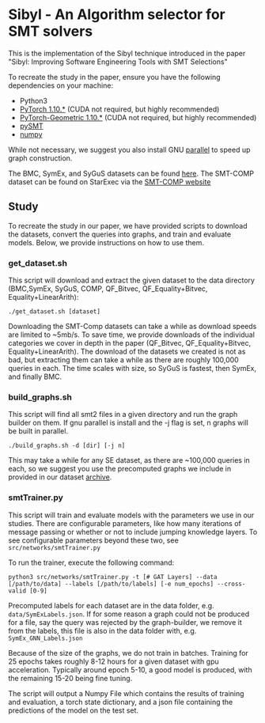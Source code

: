 # Sibyl - An Algorithm selector for SMT solvers

This is the implementation of the Sibyl technique introduced in the paper "Sibyl: Improving Software Engineering Tools with SMT Selections"

To recreate the study in the paper, ensure you have the following dependencies on your machine:

- Python3
- [PyTorch 1.10.*](https://pytorch.org/) (CUDA not required, but highly recommended)
- [PyTorch-Geometric 1.10.*](https://pytorch-geometric.readthedocs.io/en/latest/notes/installation.html) (CUDA not required, but highly recommended)
- [pySMT](https://github.com/pysmt/pysmt)
- [numpy](https://numpy.org/)

While not necessary, we suggest you also install GNU [parallel](https://www.gnu.org/software/parallel/) to speed up graph construction.

The BMC, SymEx, and SyGuS datasets can be found [here](https://doi.org/10.5281/zenodo.6521827). The SMT-COMP dataset can be found on StarExec via the [SMT-COMP website](https://smt-comp.github.io/2021/benchmarks.html)

## Study

To recreate the study in our paper, we have provided scripts to download the datasets, convert the queries into graphs, and train and evaluate models. Below, we provide instructions on how to use them.

### get_dataset.sh 
This script will download and extract the given dataset to the data directory (BMC,SymEx, SyGuS, COMP, QF_Bitvec, QF_Equality+Bitvec, Equality+LinearArith):

`./get_dataset.sh [dataset] `

Downloading the SMT-Comp datasets can take a while as download speeds are limited to ~5mb/s. To save time, we provide downloads of the individual categories we cover in depth in the paper (QF_Bitvec, QF_Equality+Bitvec, Equality+LinearArith). The download of the datasets we created is not as bad, but extracting them can take a while as there are roughly 100,000 queries in each. The time scales with size, so SyGuS is fastest, then SymEx, and finally BMC.

### build_graphs.sh
This script will find all smt2 files in a given directory and run the graph builder on them. If gnu parallel is install and the -j flag is set, n graphs will be built in parallel.

`./build_graphs.sh -d [dir] [-j n]`

This may take a while for any SE dataset, as there are ~100,000 queries in each, so we suggest you use the precomputed graphs we include in provided in our dataset [archive](https://zenodo.org/record/7065631).

### smtTrainer.py
This script will train and evaluate models with the parameters we use in our studies. There are configurable parameters, like how many iterations of message passing or whether or not to include jumping knowledge layers. To see configurable parameters beyond these two, see `src/networks/smtTrainer.py` 

To run the trainer, execute the following command:

`python3 src/networks/smtTrainer.py -t [# GAT Layers] --data [/path/to/data] --labels [/path/to/labels] [-e num_epochs] --cross-valid [0-9]`

Precomputed labels for each dataset are in the data folder, e.g. `data/SymExLabels.json`. If for some reason a graph could not be produced for a file, say the query was rejected by the graph-builder, we remove it from the labels, this file is also in the data folder with, e.g. `SymEx_GNN_Labels.json`

Because of the size of the graphs, we do not train in batches. Training for 25 epochs takes roughly 8-12 hours for a given dataset with gpu acceleration. Typically around epoch 5-10, a good model is produced, with the remaining 15-20 being fine tuning. 

The script will output a Numpy File which contains the results of training and evaluation, a torch state dictionary, and a json file containing the predictions of the model on the test set.